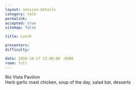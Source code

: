 ```yaml
---
layout: session-details
category: talk
permalink:
accepted: true
sitemap: false

title: Lunch

presenters:
difficulty:

date: 2018-10-17 13:40:00 -0500
room: full
---
```

Rio Vista Pavilion
<br />
Herb garlic roast chicken, soup of the day, salad bar, desserts
